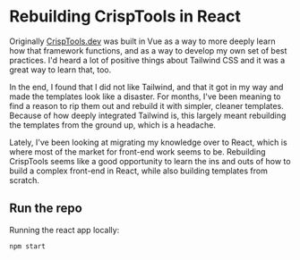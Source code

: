 # Rebuilding CrispTools in React

Originally [CrispTools.dev](https://crisptools.dev/) was built in Vue as a way to more deeply learn how that framework functions, and as a way to develop my own set of best practices. I'd heard a lot of positive things about Tailwind CSS and it was a great way to learn that, too.

In the end, I found that I did not like Tailwind, and that it got in my way and made the templates look like a disaster. For months, I've been meaning to find a reason to rip them out and rebuild it with simpler, cleaner templates. Because of how deeply integrated Tailwind is, this largely meant rebuilding the templates from the ground up, which is a headache.

Lately, I've been looking at migrating my knowledge over to React, which is where most of the market for front-end work seems to be. Rebuilding CrispTools seems like a good opportunity to learn the ins and outs of how to build a complex front-end in React, while also building templates from scratch.

## Run the repo

Running the react app locally:

```sh
npm start
```

